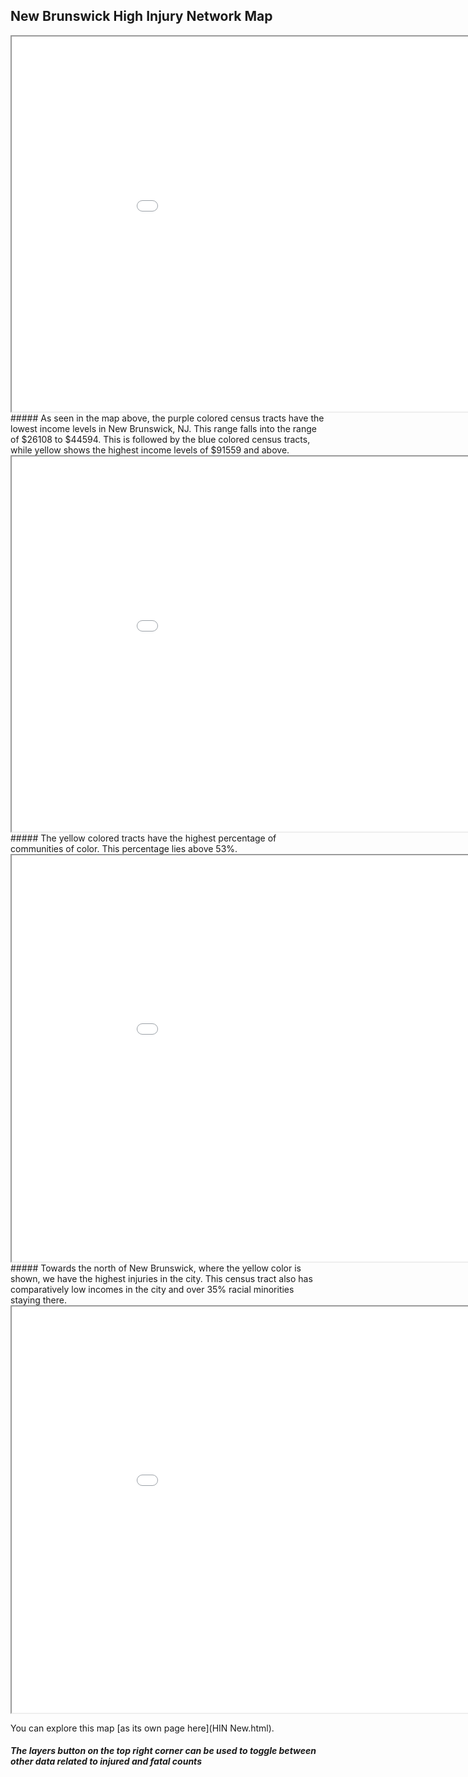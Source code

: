 ## New Brunswick High Injury Network Map

<iframe src="Image showing Income Levels.png" height="600" width="1000"></iframe>
##### As seen in the map above, the purple colored census tracts have the lowest income levels in New Brunswick, NJ. This range falls into the range of $26108 to $44594. This is followed by the blue colored census tracts, while yellow shows the highest income levels of $91559 and above. 


<iframe src="Image showing Communities of Concern.png" height="600" width="1000"></iframe>
##### The yellow colored tracts have the highest percentage of communities of color. This percentage lies above 53%. 


<iframe src="Total_Injuries_by_cenus_tract.png" height="650" width="1000"></iframe>
##### Towards the north of New Brunswick, where the yellow color is shown, we have the highest injuries in the city. This census tract also has comparatively low incomes in the city and over 35% racial minorities staying there.


<iframe src="HIN New.html" height="650" width="1000"></iframe>

You can explore this map [as its own page here](HIN New.html). 
##### The layers button on the top right corner can be used to toggle between other data related to injured and fatal counts
